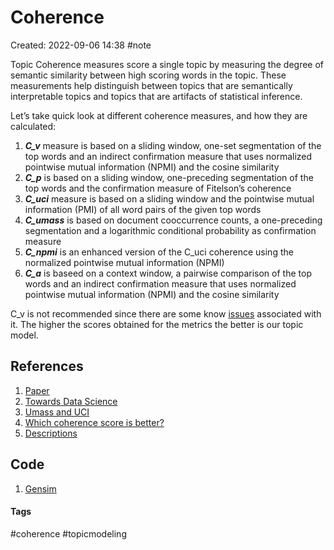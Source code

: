 # Coherence
Created: 2022-09-06 14:38
#note

Topic Coherence measures score a single topic by measuring the degree of semantic similarity between high scoring words in the topic. These measurements help distinguish between topics that are semantically interpretable topics and topics that are artifacts of statistical inference.

Let’s take quick look at different coherence measures, and how they are calculated:

1.  **_C_v_** measure is based on a sliding window, one-set segmentation of the top words and an indirect confirmation measure that uses normalized pointwise mutual information (NPMI) and the cosine similarity
2.  **_C_p_** is based on a sliding window, one-preceding segmentation of the top words and the confirmation measure of Fitelson’s coherence
3.  **_C_uci_** measure is based on a sliding window and the pointwise mutual information (PMI) of all word pairs of the given top words
4.  **_C_umass_** is based on document cooccurrence counts, a one-preceding segmentation and a logarithmic conditional probability as confirmation measure
5.  **_C_npmi_** is an enhanced version of the C_uci coherence using the normalized pointwise mutual information (NPMI)
6.  **_C_a_** is baseed on a context window, a pairwise comparison of the top words and an indirect confirmation measure that uses normalized pointwise mutual information (NPMI) and the cosine similarity

C_v is not recommended since there are some know [issues](https://github.com/dice-group/Palmetto/issues/12) associated with it.
The higher the scores obtained for the metrics the better is our topic model.

## References
1. [Paper](http://svn.aksw.org/papers/2015/WSDM_Topic_Evaluation/public.pdf)
2. [Towards Data Science](https://towardsdatascience.com/evaluate-topic-model-in-python-latent-dirichlet-allocation-lda-7d57484bb5d0)
3. [Umass and UCI](http://qpleple.com/topic-coherence-to-evaluate-topic-models/)
4. [Which coherence score is better?](https://www.baeldung.com/cs/topic-modeling-coherence-score)
5. [Descriptions](https://palmetto.demos.dice-research.org/)

## Code
1. [Gensim](https://radimrehurek.com/gensim/models/coherencemodel.html)

#### Tags
#coherence #topicmodeling